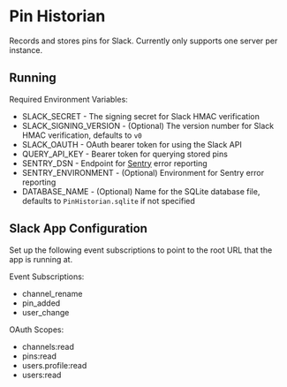 # Pin Historian

Records and stores pins for Slack. Currently only supports one server per instance.

## Running

Required Environment Variables:

- SLACK_SECRET - The signing secret for Slack HMAC verification
- SLACK_SIGNING_VERSION - (Optional) The version number for Slack HMAC verification, defaults to `v0`
- SLACK_OAUTH - OAuth bearer token for using the Slack API
- QUERY_API_KEY - Bearer token for querying stored pins
- SENTRY_DSN - Endpoint for [Sentry](https://sentry.io/) error reporting
- SENTRY_ENVIRONMENT - (Optional) Environment for Sentry error reporting
- DATABASE_NAME - (Optional) Name for the SQLite database file, defaults to `PinHistorian.sqlite` if not specified

## Slack App Configuration

Set up the following event subscriptions to point to the root URL that the app is running at.

Event Subscriptions:

- channel_rename
- pin_added
- user_change

OAuth Scopes:

- channels:read
- pins:read
- users.profile:read
- users:read
